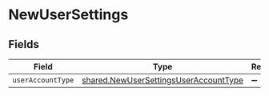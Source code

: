# NewUserSettings


## Fields

| Field                                                                                                 | Type                                                                                                  | Required                                                                                              | Description                                                                                           |
| ----------------------------------------------------------------------------------------------------- | ----------------------------------------------------------------------------------------------------- | ----------------------------------------------------------------------------------------------------- | ----------------------------------------------------------------------------------------------------- |
| `userAccountType`                                                                                     | [shared.NewUserSettingsUserAccountType](../../../sdk/models/shared/newusersettingsuseraccounttype.md) | :heavy_minus_sign:                                                                                    | N/A                                                                                                   |